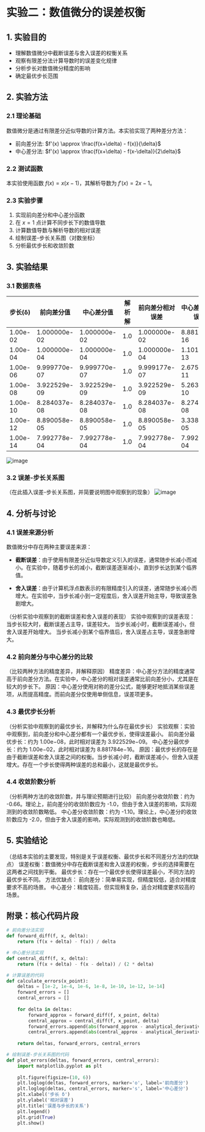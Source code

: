 # 实验二：数值微分的误差权衡

## 1. 实验目的
- 理解数值微分中截断误差与舍入误差的权衡关系
- 观察有限差分法计算导数时的误差变化规律
- 分析步长对数值微分精度的影响
- 确定最优步长范围

## 2. 实验方法
### 2.1 理论基础
数值微分是通过有限差分近似导数的计算方法。本实验实现了两种差分方法：
- 前向差分法: $f'(x) \approx \frac{f(x+\delta) - f(x)}{\delta}$
- 中心差分法: $f'(x) \approx \frac{f(x+\delta) - f(x-\delta)}{2\delta}$

### 2.2 测试函数
本实验使用函数 $f(x) = x(x-1)$，其解析导数为 $f'(x) = 2x - 1$。

### 2.3 实验步骤
1. 实现前向差分和中心差分函数
2. 在 $x=1$ 点计算不同步长下的数值导数
3. 计算数值导数与解析导数的相对误差
4. 绘制误差-步长关系图（对数坐标）
5. 分析最优步长和收敛阶数

## 3. 实验结果
### 3.1 数据表格
| 步长(δ) | 前向差分值 | 中心差分值 | 解析解 | 前向差分相对误差 | 中心差分相对误差 |
|---------|------------|------------|--------|------------------|------------------|
| 1.00e-02 |1.000000e-02  |1.000000e-02 | 1.0    |1.000000e-02      |8.881784e-16      |
| 1.00e-04 |1.000000e-04  |1.000000e-04 | 1.0    |1.000000e-04      |1.101341e-13      |
| 1.00e-06 |9.999770e-07  |9.999770e-07 | 1.0    |9.999177e-07      |2.675549e-11      |
| 1.00e-08 |3.922529e-09  |3.922529e-09 | 1.0    |3.922529e-09      |5.263561e-10      |
| 1.00e-10 |8.284037e-08  |8.284037e-08 | 1.0    |8.284037e-08      |8.274037e-08      |
| 1.00e-12 |8.890058e-05  |8.890058e-05 | 1.0    |8.890058e-05      |3.338943e-05      |
| 1.00e-14 |7.992778e-04  |7.992778e-04 | 1.0    |7.992778e-04      |7.992778e-04      |
![image](https://github.com/user-attachments/assets/935b192f-b1fd-4962-9b34-4d4b830e288d)

### 3.2 误差-步长关系图
（在此插入误差-步长关系图，并简要说明图中观察到的现象）
![image](https://github.com/user-attachments/assets/37851537-ff08-4777-aeb2-9b1ca61eff5f)

## 4. 分析与讨论
### 4.1 误差来源分析
数值微分中存在两种主要误差来源：
- **截断误差**：由于使用有限差分近似导数定义引入的误差，通常随步长减小而减小。在实验中，随着步长的减小，截断误差逐渐减小，直到步长达到某个临界值。

- **舍入误差**：由于计算机浮点数表示的有限精度引入的误差，通常随步长减小而增大。在实验中，当步长减小到一定程度后，舍入误差开始主导，导致误差急剧增大。

（分析实验中观察到的截断误差和舍入误差的表现）
实验中观察到的误差表现：
当步长较大时，截断误差占主导，误差较大。
当步长减小时，截断误差减小，但舍入误差开始增大。
当步长减小到某个临界值后，舍入误差占主导，误差急剧增大。

### 4.2 前向差分与中心差分的比较
（比较两种方法的精度差异，并解释原因）
精度差异：中心差分方法的精度通常高于前向差分方法。在实验中，中心差分的相对误差通常比前向差分小，尤其是在较大的步长下。
原因：中心差分使用对称的差分公式，能够更好地抵消某些误差项，从而提高精度。而前向差分仅使用单侧信息，误差项更多。

### 4.3 最优步长分析
（分析实验中观察到的最优步长，并解释为什么存在最优步长）
实验观察：实验中观察到，前向差分和中心差分都有一个最优步长，使得误差最小。
前向差分最优步长：约为 1.00e−08，此时相对误差为 3.922529e−09。
中心差分最优步长：约为 1.00e−02，此时相对误差为 8.881784e−16。
原因：最优步长的存在是由于截断误差和舍入误差之间的权衡。当步长减小时，截断误差减小，但舍入误差增大。存在一个步长使得两种误差的总和最小，这就是最优步长。

### 4.4 收敛阶数分析
（分析两种方法的收敛阶数，并与理论预期进行比较）
前向差分收敛阶数：约为 -0.66。理论上，前向差分的收敛阶数应为 -1.0，但由于舍入误差的影响，实际观测到的收敛阶数略低。
中心差分收敛阶数：约为 -1.10。理论上，中心差分的收敛阶数应为 -2.0，但由于舍入误差的影响，实际观测到的收敛阶数也略低。

## 5. 实验结论
（总结本实验的主要发现，特别是关于误差权衡、最优步长和不同差分方法的优缺点）
误差权衡：数值微分中存在截断误差和舍入误差的权衡，步长的选择需要在这两者之间找到平衡。
最优步长：存在一个最优步长使得误差最小，不同方法的最优步长不同。
方法优缺点：
前向差分：简单易实现，但精度较低，适合对精度要求不高的场景。
中心差分：精度较高，但实现稍复杂，适合对精度要求较高的场景。

## 附录：核心代码片段
```python
# 前向差分法实现
def forward_diff(f, x, delta):
    return (f(x + delta) - f(x)) / delta

# 中心差分法实现
def central_diff(f, x, delta):
    return (f(x + delta) - f(x - delta)) / (2 * delta)

# 计算误差的代码
def calculate_errors(x_point):
    deltas = [1e-2, 1e-4, 1e-6, 1e-8, 1e-10, 1e-12, 1e-14]
    forward_errors = []
    central_errors = []
    
    for delta in deltas:
        forward_approx = forward_diff(f, x_point, delta)
        central_approx = central_diff(f, x_point, delta)
        forward_errors.append(abs(forward_approx - analytical_derivative(x_point)))
        central_errors.append(abs(central_approx - analytical_derivative(x_point)))
    
    return deltas, forward_errors, central_errors

# 绘制误差-步长关系图的代码
def plot_errors(deltas, forward_errors, central_errors):
    import matplotlib.pyplot as plt
    
    plt.figure(figsize=(10, 6))
    plt.loglog(deltas, forward_errors, marker='o', label='前向差分')
    plt.loglog(deltas, central_errors, marker='s', label='中心差分')
    plt.xlabel('步长 δ')
    plt.ylabel('相对误差')
    plt.title('误差与步长的关系')
    plt.legend()
    plt.grid(True)
    plt.show()
```
